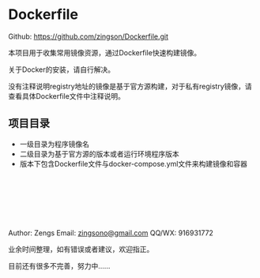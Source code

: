 # Dockerfile

Github: https://github.com/zingson/Dockerfile.git

本项目用于收集常用镜像资源，通过Dockerfile快速构建镜像。

关于Docker的安装，请自行解决。

没有注释说明registry地址的镜像是基于官方源构建，对于私有registry镜像，请查看具体Dockerfile文件中注释说明。



## 项目目录
- 一级目录为程序镜像名
- 二级目录为基于官方源的版本或者运行环境程序版本
- 版本下包含Dockerfile文件与docker-compose.yml文件来构建镜像和容器




<br><br><br>
---------------------------------------------------------------------------

Author: Zengs
Email: zingsono@gmail.com
QQ/WX: 916931772

业余时间整理，如有错误或者建议，欢迎指正。

目前还有很多不完善，努力中......

<br><br><br>


